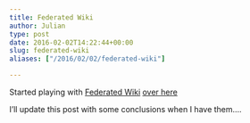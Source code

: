 ```yaml
---
title: Federated Wiki
author: Julian
type: post
date: 2016-02-02T14:22:44+00:00
slug: federated-wiki 
aliases: ["/2016/02/02/federated-wiki"]

---
```

Started playing with [Federated Wiki][1] [over here][2]

I&#8217;ll update this post with some conclusions when I have them&#8230;.

 [1]: https://fed.wiki.org/view/welcome-visitors
 [2]: https://wiki.synesthesia.co.uk/